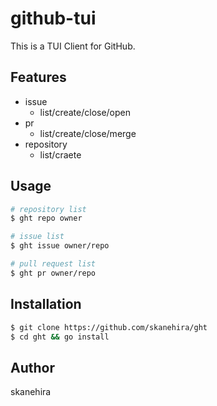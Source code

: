 # github-tui
This is a TUI Client for GitHub.

## Features
- issue
  - list/create/close/open
- pr
  - list/create/close/merge
- repository
  - list/craete

## Usage

```sh
# repository list
$ ght repo owner

# issue list
$ ght issue owner/repo

# pull request list
$ ght pr owner/repo
```

## Installation

```sh
$ git clone https://github.com/skanehira/ght
$ cd ght && go install
```

## Author
skanehira
